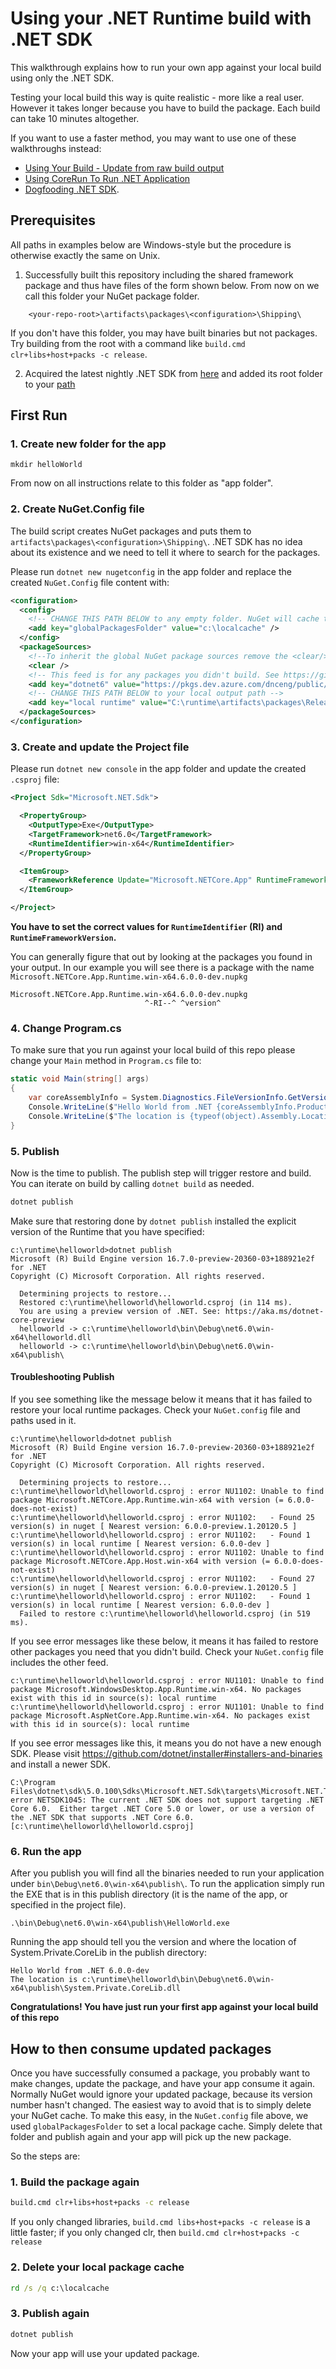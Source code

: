 
# Using your .NET Runtime build with .NET SDK

This walkthrough explains how to run your own app against your local build using only the .NET SDK. 

Testing your local build this way is quite realistic - more like a real user. However it takes longer because you have to build the package. Each build can take 10 minutes altogether.

If you want to use a faster method, you may want to use one of these walkthroughs instead:

- [Using Your Build - Update from raw build output](./testing/using-your-build.md)
- [Using CoreRun To Run .NET Application](./testing/using-corerun.md)
- [Dogfooding .NET SDK](https://github.com/dotnet/runtime/blob/master/docs/project/dogfooding.md).

## Prerequisites

All paths in examples below are Windows-style but the procedure is otherwise exactly the same on Unix.

1. Successfully built this repository including the shared framework package and thus have files of the form shown below. From now on we call this folder your NuGet package folder.

```
    <your-repo-root>\artifacts\packages\<configuration>\Shipping\
```

If you don't have this folder, you may have built binaries but not packages. Try building from the root with a command like `build.cmd clr+libs+host+packs -c release`.

2. Acquired the latest nightly .NET SDK from [here](https://github.com/dotnet/installer) and added its root folder to your [path](requirements/windows-requirements.md#adding-to-the-default-path-variable)

## First Run

### 1. Create new folder for the app

`mkdir helloWorld`

From now on all instructions relate to this folder as "app folder".

### 2. Create NuGet.Config file

The build script creates NuGet packages and puts them to `artifacts\packages\<configuration>\Shipping\`. .NET SDK has no idea about its existence and we need to tell it where to search for the packages.

Please run `dotnet new nugetconfig` in the app folder and replace the created `NuGet.Config` file content with:

```xml
<configuration>
  <config>
    <!-- CHANGE THIS PATH BELOW to any empty folder. NuGet will cache things here, and that's convenient because you can delete it to reset things -->
    <add key="globalPackagesFolder" value="c:\localcache" />
  </config>
  <packageSources>
    <!--To inherit the global NuGet package sources remove the <clear/> line below -->
    <clear />
    <!-- This feed is for any packages you didn't build. See https://github.com/dotnet/installer#installers-and-binaries -->
    <add key="dotnet6" value="https://pkgs.dev.azure.com/dnceng/public/_packaging/dotnet6/nuget/v3/index.json" />
    <!-- CHANGE THIS PATH BELOW to your local output path -->
    <add key="local runtime" value="C:\runtime\artifacts\packages\Release\Shipping\" />
  </packageSources>
</configuration>
```

### 3. Create and update the Project file

Please run `dotnet new console` in the app folder and update the created `.csproj` file:

```xml
<Project Sdk="Microsoft.NET.Sdk">

  <PropertyGroup>
    <OutputType>Exe</OutputType>
    <TargetFramework>net6.0</TargetFramework>
    <RuntimeIdentifier>win-x64</RuntimeIdentifier>
  </PropertyGroup>

  <ItemGroup>
    <FrameworkReference Update="Microsoft.NETCore.App" RuntimeFrameworkVersion="6.0.0-dev" />
  </ItemGroup>

</Project>
```

**You have to set the correct values for `RuntimeIdentifier` (RI) and `RuntimeFrameworkVersion`.**

You can generally figure that out by looking at the packages you found in your output.
In our example you will see there is a package with the name `Microsoft.NETCore.App.Runtime.win-x64.6.0.0-dev.nupkg`

```
Microsoft.NETCore.App.Runtime.win-x64.6.0.0-dev.nupkg
                              ^-RI--^ ^version^
```

### 4. Change Program.cs

To make sure that you run against your local build of this repo please change your `Main` method in `Program.cs` file to:

```cs
static void Main(string[] args)
{
    var coreAssemblyInfo = System.Diagnostics.FileVersionInfo.GetVersionInfo(typeof(object).Assembly.Location);
    Console.WriteLine($"Hello World from .NET {coreAssemblyInfo.ProductVersion}");
    Console.WriteLine($"The location is {typeof(object).Assembly.Location}");
}
```

### 5. Publish

Now is the time to publish. The publish step will trigger restore and build. You can iterate on build by calling `dotnet build` as
needed.

```bat
dotnet publish
```

Make sure that restoring done by `dotnet publish` installed the explicit version of the Runtime that you have specified:

```
c:\runtime\helloworld>dotnet publish
Microsoft (R) Build Engine version 16.7.0-preview-20360-03+188921e2f for .NET
Copyright (C) Microsoft Corporation. All rights reserved.

  Determining projects to restore...
  Restored c:\runtime\helloworld\helloworld.csproj (in 114 ms).
  You are using a preview version of .NET. See: https://aka.ms/dotnet-core-preview
  helloworld -> c:\runtime\helloworld\bin\Debug\net6.0\win-x64\helloworld.dll
  helloworld -> c:\runtime\helloworld\bin\Debug\net6.0\win-x64\publish\
```

#### Troubleshooting Publish

If you see something like the message below it means that it has failed to restore your local runtime packages. Check your `NuGet.config` file and paths used in it.

```
c:\runtime\helloworld>dotnet publish
Microsoft (R) Build Engine version 16.7.0-preview-20360-03+188921e2f for .NET
Copyright (C) Microsoft Corporation. All rights reserved.

  Determining projects to restore...
c:\runtime\helloworld\helloworld.csproj : error NU1102: Unable to find package Microsoft.NETCore.App.Runtime.win-x64 with version (= 6.0.0-does-not-exist)
c:\runtime\helloworld\helloworld.csproj : error NU1102:   - Found 25 version(s) in nuget [ Nearest version: 6.0.0-preview.1.20120.5 ]
c:\runtime\helloworld\helloworld.csproj : error NU1102:   - Found 1 version(s) in local runtime [ Nearest version: 6.0.0-dev ]
c:\runtime\helloworld\helloworld.csproj : error NU1102: Unable to find package Microsoft.NETCore.App.Host.win-x64 with version (= 6.0.0-does-not-exist)
c:\runtime\helloworld\helloworld.csproj : error NU1102:   - Found 27 version(s) in nuget [ Nearest version: 6.0.0-preview.1.20120.5 ]
c:\runtime\helloworld\helloworld.csproj : error NU1102:   - Found 1 version(s) in local runtime [ Nearest version: 6.0.0-dev ]
  Failed to restore c:\runtime\helloworld\helloworld.csproj (in 519 ms).
```

If you see error messages like these below, it means it has failed to restore other packages you need that you didn't build. Check your `NuGet.config` file includes the other feed.
```
c:\runtime\helloworld\helloworld.csproj : error NU1101: Unable to find package Microsoft.WindowsDesktop.App.Runtime.win-x64. No packages exist with this id in source(s): local runtime
c:\runtime\helloworld\helloworld.csproj : error NU1101: Unable to find package Microsoft.AspNetCore.App.Runtime.win-x64. No packages exist with this id in source(s): local runtime
```

If you see error messages like this, it means you do not have a new enough SDK. Please visit https://github.com/dotnet/installer#installers-and-binaries and install a newer SDK.

```
C:\Program Files\dotnet\sdk\5.0.100\Sdks\Microsoft.NET.Sdk\targets\Microsoft.NET.TargetFrameworkInference.targets(141,5): error NETSDK1045: The current .NET SDK does not support targeting .NET Core 6.0.  Either target .NET Core 5.0 or lower, or use a version of the .NET SDK that supports .NET Core 6.0. [c:\runtime\helloworld\helloworld.csproj]
```

### 6. Run the app

After you publish you will find all the binaries needed to run your application under `bin\Debug\net6.0\win-x64\publish\`.
To run the application simply run the EXE that is in this publish directory (it is the name of the app, or specified in the project file).

```
.\bin\Debug\net6.0\win-x64\publish\HelloWorld.exe
```

Running the app should tell you the version and where the location of System.Private.CoreLib in the publish directory:

```
Hello World from .NET 6.0.0-dev
The location is c:\runtime\helloworld\bin\Debug\net6.0\win-x64\publish\System.Private.CoreLib.dll
```

**Congratulations! You have just run your first app against your local build of this repo**

## How to then consume updated packages

Once you have successfully consumed a package, you probably want to make changes, update the package, and have your app consume it again. Normally NuGet would ignore your updated package, because its version number hasn't changed. The easiest way to avoid that is to simply delete your NuGet cache. To make this easy, in the `NuGet.config` file above, we used `globalPackagesFolder` to set a local package cache. Simply delete that folder and publish again and your app will pick up the new package.

So the steps are:

### 1. Build the package again

```bat
build.cmd clr+libs+host+packs -c release
``` 

If you only changed libraries, `build.cmd libs+host+packs -c release` is a little faster; if you only changed clr, then `build.cmd clr+host+packs -c release` 

### 2. Delete your local package cache

```bat
rd /s /q c:\localcache
```

### 3. Publish again

```bat
dotnet publish
```

Now your app will use your updated package. 
